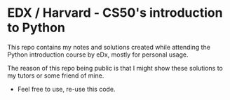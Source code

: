 # EDX / Harvard - CS50's introduction to Python

This repo contains my notes and solutions created while attending the Python introduction course by eDx, mostly for personal usage.

The reason of this repo being public is that I might show these solutions to my tutors or some friend of mine.

- Feel free to use, re-use this code.
